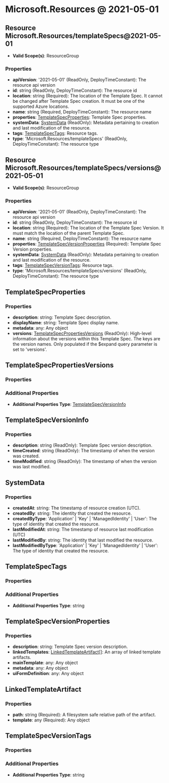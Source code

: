 # Microsoft.Resources @ 2021-05-01

## Resource Microsoft.Resources/templateSpecs@2021-05-01
* **Valid Scope(s)**: ResourceGroup
### Properties
* **apiVersion**: '2021-05-01' (ReadOnly, DeployTimeConstant): The resource api version
* **id**: string (ReadOnly, DeployTimeConstant): The resource id
* **location**: string (Required): The location of the Template Spec. It cannot be changed after Template Spec creation. It must be one of the supported Azure locations.
* **name**: string (Required, DeployTimeConstant): The resource name
* **properties**: [TemplateSpecProperties](#templatespecproperties): Template Spec properties.
* **systemData**: [SystemData](#systemdata) (ReadOnly): Metadata pertaining to creation and last modification of the resource.
* **tags**: [TemplateSpecTags](#templatespectags): Resource tags.
* **type**: 'Microsoft.Resources/templateSpecs' (ReadOnly, DeployTimeConstant): The resource type

## Resource Microsoft.Resources/templateSpecs/versions@2021-05-01
* **Valid Scope(s)**: ResourceGroup
### Properties
* **apiVersion**: '2021-05-01' (ReadOnly, DeployTimeConstant): The resource api version
* **id**: string (ReadOnly, DeployTimeConstant): The resource id
* **location**: string (Required): The location of the Template Spec Version. It must match the location of the parent Template Spec.
* **name**: string (Required, DeployTimeConstant): The resource name
* **properties**: [TemplateSpecVersionProperties](#templatespecversionproperties) (Required): Template Spec Version properties.
* **systemData**: [SystemData](#systemdata) (ReadOnly): Metadata pertaining to creation and last modification of the resource.
* **tags**: [TemplateSpecVersionTags](#templatespecversiontags): Resource tags.
* **type**: 'Microsoft.Resources/templateSpecs/versions' (ReadOnly, DeployTimeConstant): The resource type

## TemplateSpecProperties
### Properties
* **description**: string: Template Spec description.
* **displayName**: string: Template Spec display name.
* **metadata**: any: Any object
* **versions**: [TemplateSpecPropertiesVersions](#templatespecpropertiesversions) (ReadOnly): High-level information about the versions within this Template Spec. The keys are the version names. Only populated if the $expand query parameter is set to 'versions'.

## TemplateSpecPropertiesVersions
### Properties
### Additional Properties
* **Additional Properties Type**: [TemplateSpecVersionInfo](#templatespecversioninfo)

## TemplateSpecVersionInfo
### Properties
* **description**: string (ReadOnly): Template Spec version description.
* **timeCreated**: string (ReadOnly): The timestamp of when the version was created.
* **timeModified**: string (ReadOnly): The timestamp of when the version was last modified.

## SystemData
### Properties
* **createdAt**: string: The timestamp of resource creation (UTC).
* **createdBy**: string: The identity that created the resource.
* **createdByType**: 'Application' | 'Key' | 'ManagedIdentity' | 'User': The type of identity that created the resource.
* **lastModifiedAt**: string: The timestamp of resource last modification (UTC)
* **lastModifiedBy**: string: The identity that last modified the resource.
* **lastModifiedByType**: 'Application' | 'Key' | 'ManagedIdentity' | 'User': The type of identity that created the resource.

## TemplateSpecTags
### Properties
### Additional Properties
* **Additional Properties Type**: string

## TemplateSpecVersionProperties
### Properties
* **description**: string: Template Spec version description.
* **linkedTemplates**: [LinkedTemplateArtifact](#linkedtemplateartifact)[]: An array of linked template artifacts.
* **mainTemplate**: any: Any object
* **metadata**: any: Any object
* **uiFormDefinition**: any: Any object

## LinkedTemplateArtifact
### Properties
* **path**: string (Required): A filesystem safe relative path of the artifact.
* **template**: any (Required): Any object

## TemplateSpecVersionTags
### Properties
### Additional Properties
* **Additional Properties Type**: string

